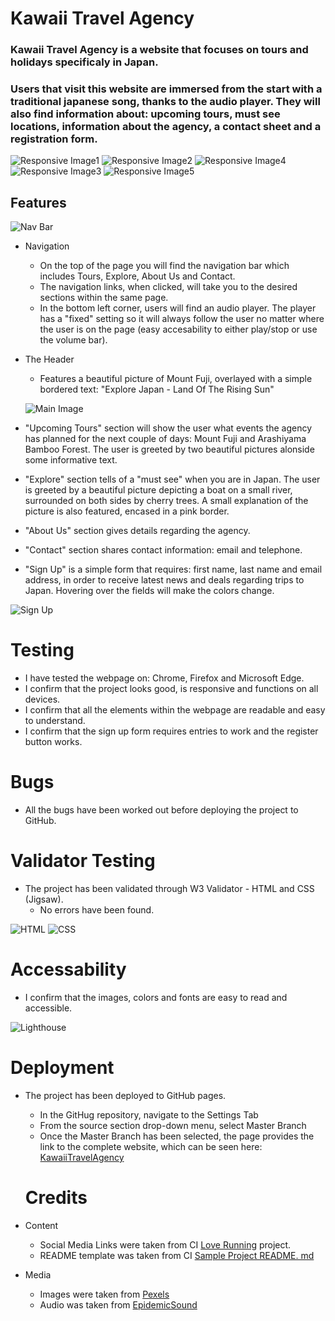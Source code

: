 # Kawaii Travel Agency

### Kawaii Travel Agency is a website that focuses on tours and holidays specificaly in Japan.<p>

### Users that visit this website are immersed from the start with a traditional japanese song, thanks to the audio player. They will also find information about: upcoming tours, must see locations, information about the agency, a contact sheet and a registration form.

![Responsive Image1](/assets/images/responsive1.png)
![Responsive Image2](/assets/images/responsive2.png)
![Responsive Image4](/assets/images/responsive4.png)
![Responsive Image3](/assets/images/responsive3.png)
![Responsive Image5](/assets/images/responsive5.png)

## Features

![Nav Bar](/assets/images/header.png)

* Navigation
  * On the top of the page you will find the navigation bar which includes Tours, Explore, About Us and Contact.
  * The navigation links, when clicked, will take you to the desired sections within the same page.
  * In the bottom left corner, users will find an audio player. The player has a "fixed" setting so it will always follow the user no matter where the user is on the page (easy accesability to either play/stop or use the volume bar).




* The Header
  * Features a beautiful picture of Mount Fuji, overlayed with a simple bordered text: "Explore Japan - Land Of The Rising Sun"

  ![Main Image](/assets/images/explorejapan.png)
* "Upcoming Tours" section will show the user what events the agency has planned for the next couple of days: Mount Fuji and Arashiyama Bamboo Forest. The user is greeted by two beautiful pictures alonside some informative text.

* "Explore" section tells of a "must see" when you are in Japan. The user is greeted by a beautiful picture depicting a boat on a small river, surrounded on both sides by cherry trees. A small explanation of the picture is also featured, encased in a pink border.

* "About Us" section gives details regarding the agency.
* "Contact" section shares contact information: email and telephone.
* "Sign Up" is a simple form that requires: first name, last name and email address, in order to receive latest news and deals regarding trips to Japan.
Hovering over the fields will make the colors change.


![Sign Up](/assets/images/signup.png)


# Testing

* I have tested the webpage on: Chrome, Firefox and Microsoft Edge.
* I confirm that the project looks good, is responsive and functions on all devices.
* I confirm that all the elements within the webpage are readable and easy to understand.
* I confirm that the sign up form requires entries to work and the register button works.

# Bugs

* All the bugs have been worked out before deploying the project to GitHub.

# Validator Testing

* The project has been validated through W3 Validator - HTML and CSS (Jigsaw).
  * No errors have been found.

![HTML](/assets/images/html-val.png)
![CSS](/assets/images/css-val.png)


# Accessability
* I confirm that the images, colors and fonts are easy to read and accessible.

![Lighthouse](/assets/images/lighthouse.png)

# Deployment
* The project has been deployed to GitHub pages.
  * In the GitHug repository, navigate to the Settings Tab
  * From the source section drop-down menu, select Master Branch
  * Once the Master Branch has been selected, the page provides the link to the complete website, which can be seen here: [KawaiiTravelAgency](https://eugenrascanu.github.io/kawaiitravel/) 

  # Credits
* Content
  * Social Media Links were taken from CI [Love Running](https://learn.codeinstitute.net/courses/course-v1:CodeInstitute+LR101+2021_T1/courseware/4a07c57382724cfda5834497317f24d5/e6d4cda2bc08458ba94d2092be9bad3a/) project.
  * README template was taken from CI [Sample Project README. md](https://learn.codeinstitute.net/courses/course-v1:CodeInstitute+CSSE_PAGPPF+2021_Q2/courseware/66cf361c769a41d496f5001fae6f9be7/3b5cd5dc8313462aa5975a3c9b9a1a3c/)

* Media
  * Images were taken from [Pexels](https://pexels.com/)
  * Audio was taken from [EpidemicSound](https://epidemicsound.com)